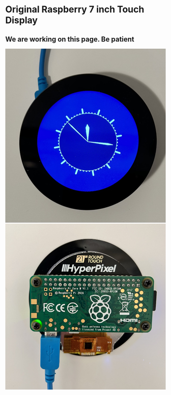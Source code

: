 # Original Raspberry 7 inch Touch Display 

## We are working on this page. Be patient

![touchpi @ hyperpixel 2.1 round display with RaSPI Zero ](../../img/PiZero_Hyperpixel2.1R_1.jpg)
![touchpi @ hyperpixel 2.1 round display with RaSPI Zero ](../../img/PiZero_Hyperpixel2.1R_2.jpg)



